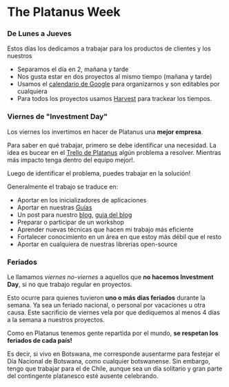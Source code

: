 The Platanus Week
=================

### De Lunes a Jueves

Estos días los dedicamos a trabajar para los productos de clientes y los nuestros

* Separamos el día en 2, mañana y tarde
* Nos gusta estar en dos proyectos al mismo tiempo (mañana  y tarde)
* Usamos el [calendario de Google](http://calendar.platan.us) para organizarnos y son editables por cualquiera
* Para todos los proyectos usamos [Harvest](https://platanus.harvestapp.com) para trackear los tiempos.

### Viernes de "Investment Day"

Los viernes los invertimos en hacer de Platanus una **mejor empresa**.

Para saber en qué trabajar, primero se debe identificar una necesidad. La idea es bucear en el [Trello de Platanus](trello.md) algún problema a resolver. Mientras más impacto tenga dentro del equipo mejor!.

Luego de identificar el problema, puedes trabajar en la solución!

Generalmente el trabajo se traduce en:

* Aportar en los inicializadores de aplicaciones
* Aportar en nuestras [Guías](http://www.github.com/platanus/la-guia)
* Un post para nuestro [blog](http://cb.platan.us), [guia del blog](blog.md)
* Preparar o participar de un workshop
* Aprender nuevas técnicas que hacen mi trabajo más eficiente
* Fortalecer conocimiento en un área en que estoy más débil que el resto
* Aportar en cualquiera de nuestras librerías open-source

### Feriados

Le llamamos *viernes no-viernes* a aquellos que **no hacemos Investment Day**, si no que trabajo regular en proyectos.

Esto ocurre para quienes tuvieron **uno o más dias feriados** durante la semana.  Ya sea un feriado nacional, o personal por vacaciones u otra causa.  Este sacrificio de viernes vela por que dediquemos al menos 4 días a la semana a nuestros proyectos. 

Como en Platanus tenemos gente repartida por el mundo, **se respetan los feriados de cada país!**

Es decir, si vivo en Botswana, me corresponde ausentarme para festejar el Día Nacional de Botswana, como cualquier botswanense.  Sin embargo, tengo que trabajar para el de Chile, aunque sea un día solitario y gran parte del contingente platanesco esté ausente celebrando.  
